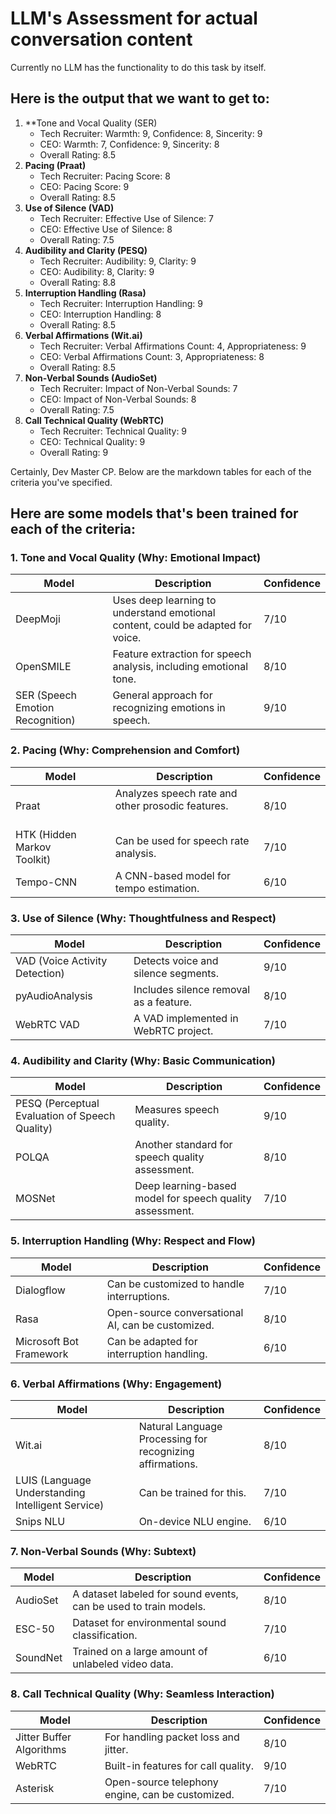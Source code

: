 # LLM's Assessment for actual conversation content

Currently no LLM has the functionality to do this task by itself.

## Here is the output that we want to get to:

1. **Tone and Vocal Quality (SER)
   - Tech Recruiter: Warmth: 9, Confidence: 8, Sincerity: 9
   - CEO: Warmth: 7, Confidence: 9, Sincerity: 8
   - Overall Rating: 8.5
2. **Pacing (Praat)**
   - Tech Recruiter: Pacing Score: 8
   - CEO: Pacing Score: 9
   - Overall Rating: 8.5
3. **Use of Silence (VAD)**
   - Tech Recruiter: Effective Use of Silence: 7
   - CEO: Effective Use of Silence: 8
   - Overall Rating: 7.5
4. **Audibility and Clarity (PESQ)**
   - Tech Recruiter: Audibility: 9, Clarity: 9
   - CEO: Audibility: 8, Clarity: 9
   - Overall Rating: 8.8
5. **Interruption Handling (Rasa)**
   - Tech Recruiter: Interruption Handling: 9
   - CEO: Interruption Handling: 8
   - Overall Rating: 8.5
6. **Verbal Affirmations (Wit.ai)**
   - Tech Recruiter: Verbal Affirmations Count: 4, Appropriateness: 9
   - CEO: Verbal Affirmations Count: 3, Appropriateness: 8
   - Overall Rating: 8.5
7. **Non-Verbal Sounds (AudioSet)**
   - Tech Recruiter: Impact of Non-Verbal Sounds: 7
   - CEO: Impact of Non-Verbal Sounds: 8
   - Overall Rating: 7.5
8. **Call Technical Quality (WebRTC)**
   - Tech Recruiter: Technical Quality: 9
   - CEO: Technical Quality: 9
   - Overall Rating: 9

Certainly, Dev Master CP. Below are the markdown tables for each of the criteria you've specified.


## Here are some models that's been trained for each of the criteria:

### 1. Tone and Vocal Quality (Why: Emotional Impact)

<div style="width: 100%;">
  <table style="width: 100%;">
    <thead>
      <tr>
        <th>Model</th>
        <th>Description</th>
        <th>Confidence</th>
      </tr>
    </thead>
    <tbody>
      <tr>
        <td>DeepMoji</td>
        <td>Uses deep learning to understand emotional content, could be adapted for voice.</td>
        <td>7/10</td>
      </tr>
      <tr>
        <td>OpenSMILE</td>
        <td>Feature extraction for speech analysis, including emotional tone.</td>
        <td>8/10</td>
      </tr>
      <tr>
        <td>SER (Speech Emotion Recognition)</td>
        <td>General approach for recognizing emotions in speech.</td>
        <td>9/10</td>
      </tr>
    </tbody>
  </table>
</div>

### 2. Pacing (Why: Comprehension and Comfort)

<div style="width: 100%;">
  <table style="width: 100%;">
    <thead>
      <tr>
        <th>Model</th>
        <th>Description</th>
        <th>Confidence</th>
      </tr>
    </thead>
    <tbody>
      <tr>
        <td>Praat&nbsp;&nbsp;&nbsp;&nbsp;&nbsp;</td>
        <td>Analyzes speech rate and other prosodic features. &nbsp;&nbsp;&nbsp;&nbsp;&nbsp;&nbsp;&nbsp;&nbsp;&nbsp;&nbsp;&nbsp;&nbsp;&nbsp;&nbsp;</td>
        <td>8/10</td>
      </tr>
      <tr>
        <td>HTK (Hidden Markov Toolkit)&nbsp;&nbsp;&nbsp;&nbsp;&nbsp;&nbsp;&nbsp;</td>
        <td>Can be used for speech rate analysis.&nbsp;&nbsp;&nbsp;&nbsp;&nbsp;</td>
        <td>7/10</td>
      </tr>
      <tr>
        <td>Tempo-CNN&nbsp;&nbsp;&nbsp;&nbsp;&nbsp;&nbsp;&nbsp;</td>
        <td>A CNN-based model for tempo estimation.&nbsp;&nbsp;&nbsp;&nbsp;</td>
        <td>6/10</td>
      </tr>
    </tbody>
  </table>
</div>

### 3. Use of Silence (Why: Thoughtfulness and Respect)

<div style="width: 100%;">
  <table style="width: 100%;">
    <thead>
      <tr>
        <th>Model</th>
        <th>Description</th>
        <th>Confidence</th>
      </tr>
    </thead>
    <tbody>
      <tr>
        <td>VAD (Voice Activity Detection)</td>
        <td>Detects voice and silence segments.</td>
        <td>9/10</td>
      </tr>
      <tr>
        <td>pyAudioAnalysis</td>
        <td>Includes silence removal as a feature.</td>
        <td>8/10</td>
      </tr>
      <tr>
        <td>WebRTC VAD</td>
        <td>A VAD implemented in WebRTC project.</td>
        <td>7/10</td>
      </tr>
    </tbody>
  </table>
</div>

### 4. Audibility and Clarity (Why: Basic Communication)

<div style="width: 100%;">
  <table style="width: 100%;">
    <thead>
      <tr>
        <th>Model</th>
        <th>Description</th>
        <th>Confidence</th>
      </tr>
    </thead>
    <tbody>
      <tr>
        <td>PESQ (Perceptual Evaluation of Speech Quality)&nbsp; &nbsp; &nbsp; &nbsp; &nbsp; &nbsp; &nbsp;</td>
        <td>Measures speech quality.</td>
        <td>9/10</td>
      </tr>
      <tr>
        <td>POLQA</td>
        <td>Another standard for speech quality assessment.</td>
        <td>8/10</td>
      </tr>
      <tr>
        <td>MOSNet</td>
        <td>Deep learning-based model for speech quality assessment.</td>
        <td>7/10</td>
      </tr>
    </tbody>
  </table>
</div>

### 5. Interruption Handling (Why: Respect and Flow)

<div style="width: 100%;">
  <table style="width: 100%;">
    <thead>
      <tr>
        <th>Model</th>
        <th>Description</th>
        <th>Confidence</th>
      </tr>
    </thead>
    <tbody>
      <tr>
        <td>Dialogflow</td>
        <td>Can be customized to handle interruptions.</td>
        <td>7/10</td>
      </tr>
      <tr>
        <td>Rasa</td>
        <td>Open-source conversational AI, can be customized.</td>
        <td>8/10</td>
      </tr>
      <tr>
        <td>Microsoft Bot Framework</td>
        <td>Can be adapted for interruption handling.</td>
        <td>6/10</td>
      </tr>
    </tbody>
  </table>
</div>

### 6. Verbal Affirmations (Why: Engagement)

<div style="width: 100%;">
  <table style="width: 100%;">
    <thead>
      <tr>
        <th>Model</th>
        <th>Description</th>
        <th>Confidence</th>
      </tr>
    </thead>
    <tbody>
      <tr>
        <td>Wit.ai</td>
        <td>Natural Language Processing for recognizing affirmations.</td>
        <td>8/10</td>
      </tr>
      <tr>
        <td>LUIS (Language Understanding Intelligent Service)</td>
        <td>Can be trained for this.</td>
        <td>7/10</td>
      </tr>
      <tr>
        <td>Snips NLU</td>
        <td>On-device NLU engine.</td>
        <td>6/10</td>
      </tr>
    </tbody>
  </table>
</div>

### 7. Non-Verbal Sounds (Why: Subtext)

<div style="width: 100%;">
  <table style="width: 100%;">
    <thead>
      <tr>
        <th>Model</th>
        <th>Description</th>
        <th>Confidence</th>
      </tr>
    </thead>
    <tbody>
      <tr>
        <td>AudioSet</td>
        <td>A dataset labeled for sound events, can be used to train models.</td>
        <td>8/10</td>
      </tr>
      <tr>
        <td>ESC-50</td>
        <td>Dataset for environmental sound classification.</td>
        <td>7/10</td>
      </tr>
      <tr>
        <td>SoundNet</td>
        <td>Trained on a large amount of unlabeled video data.</td>
        <td>6/10</td>
      </tr>
    </tbody>
  </table>
</div>


### 8. Call Technical Quality (Why: Seamless Interaction)

<div style="width: 100%;">
  <table style="width: 100%;">
    <thead>
      <tr>
        <th>Model</th>
        <th>Description</th>
        <th>Confidence</th>
      </tr>
    </thead>
    <tbody>
      <tr>
        <td>Jitter Buffer Algorithms</td>
        <td>For handling packet loss and jitter.</td>
        <td>8/10</td>
      </tr>
      <tr>
        <td>WebRTC</td>
        <td>Built-in features for call quality.</td>
        <td>9/10</td>
      </tr>
      <tr>
        <td>Asterisk</td>
        <td>Open-source telephony engine, can be customized.</td>
        <td>7/10</td>
      </tr>
    </tbody>
  </table>
</div>